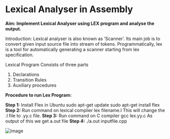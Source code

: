 # Lexical Analyser in Assembly
 
**Aim: Implement Lexical Analyser using LEX program and analyse the output.**

Introduction: 
	Lexical analyser is also known as ‘Scanner’. Its main job is to convert given input source file into stream of tokens.
	Programmatically, lex is a tool for automatically generating a scanner starting from lex specification.

Lexical Program Consists of three parts
1)	Declarations
2)	Transition Rules
3)	Auxiliary procedures

**Procedure to run Lex Program:**

**Step 1:** Install Flex in Ubuntu
      sudo apt-get update
      sudo apt-get install flex
**Step 2:** Run command on lexical complier
     	lex filename.l
     	This will change the .l file to .yy.c file.
**Step 3:** Run command  on C compiler
    	gcc lex.yy.c 
   	As output of this we get a.out file
**Step 4:** ./a.out inputfile.cpp

![image](https://github.com/soniashutosh/Lexical-Analyser-in-Assembly/assets/46646804/255ae900-f854-4916-881f-d84500474c51)

